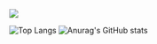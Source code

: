 <img src="https://capsule-render.vercel.app/api?type=cylinder&color=auto&height=180&section=header&text=Hi%20there%20👋-nl-I'm%20studying%20Python,%20PyTorch-nl-and%20Deep%20learning&fontSize=40&fontAlignY=30" />

![Top Langs](https://github-readme-stats.vercel.app/api/top-langs/?username=JHN-noob)
![Anurag's GitHub stats](https://github-readme-stats.vercel.app/api?username=JHN-noob)

